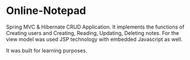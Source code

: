 # Online-Notepad
Spring MVC & Hibernate CRUD Application. It implements the functions of Creating users and Creating, Reading, Updating, Deleting notes.
For the view model was used JSP technology with embedded Javascript as well.

It was built for learning purposes.
